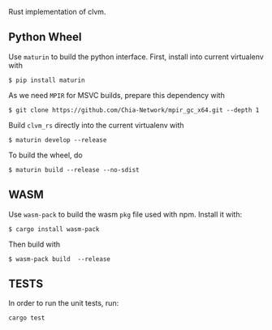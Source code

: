 Rust implementation of clvm.

Python Wheel
------------

Use `maturin` to build the python interface. First, install into current virtualenv with

```
$ pip install maturin
```

As we need `MPIR` for MSVC builds, prepare this dependency with

```
$ git clone https://github.com/Chia-Network/mpir_gc_x64.git --depth 1
```

Build `clvm_rs` directly into the current virtualenv with

```
$ maturin develop --release
```

To build the wheel, do

```
$ maturin build --release --no-sdist
````


WASM
----

Use `wasm-pack` to build the wasm `pkg` file used with npm. Install it with:

```
$ cargo install wasm-pack
```

Then build with

```
$ wasm-pack build  --release
```


TESTS
-----
In order to run the unit tests, run:

```
cargo test
```
